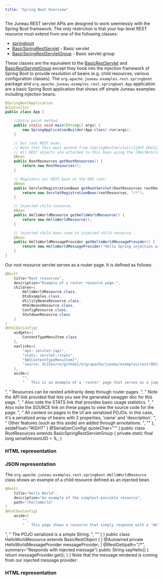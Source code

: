 ```yaml
---
title: "Spring Boot Overview"
---
```


The Juneau REST servlet APIs are designed to work seemlessly with the Spring Boot framework.
The only restriction is that your top-level REST resource must extend from one of the following classes:

- [springboot]({{API_DOCS}}/org/apache/juneau/rest/springboot.html)
- [BasicSpringRestServlet]({{API_DOCS}}/org/apache/juneau/rest/springboot/BasicSpringRestServlet.html) - Basic servlet
- [BasicSpringRestServletGroup]({{API_DOCS}}/org/apache/juneau/rest/springboot/BasicSpringRestServletGroup.html) - Basic servlet group

These classes are the equivalent to the [BasicRestServlet]({{API_DOCS}}/org/apache/juneau/rest/servlet/BasicRestServlet.html) and [BasicRestServletGroup]({{API_DOCS}}/org/apache/juneau/rest/servlet/BasicRestServletGroup.html) except they hook into the injection framework of Spring Boot to provide resolution of beans (e.g.
child resources, various configuration classes).
The `org.apache.juneau.examples.rest.springboot` package and `org.apache.juneau.examples.rest.springboot.App` application are a basic Spring Boot application that shows off simple Juneau examples including injection beans.

```java
@SpringBootApplication
@Controller
public class App {

    //Entry point method.
    public static void main(String[] args) {
        new SpringApplicationBuilder(App.class).run(args);
    }

    // Our root REST bean.
    // Note that this must extend from [SpringRestServlet]({{API_DOCS}}/org/apache/juneau/rest/springboot/SpringRestServlet.html) to allow use of injection.
    // All REST objects are attached to this bean using the [Rest#children()]({{API_DOCS}}/org/apache/juneau/rest/annotation/Rest.html#children()) annotation.
    @Bean
    public RootResources getRootResources() {
        return new RootResources();
    }

    // Registers our REST bean at the URI root.
    @Bean
    public ServletRegistrationBean getRootServlet(RootResources rootResources) {
        return new ServletRegistrationBean(rootResources, "/*");
    }

    // Injected child resource.
    @Bean
    public HelloWorldResource getHelloWorldResource() {
        return new HelloWorldResource();
    }

    // Injected child bean used in injected child resource.
    @Bean
    public HelloWorldMessageProvider getHelloWorldMessageProvider() {
        return new HelloWorldMessageProvider("Hello Spring injection user!");
    }
}
```

Our root resource servlet serves as a router page.
It is defined as follows:

```java
@Rest(
    title="Root resources",
    description="Example of a router resource page.",
    children={
        HelloWorldResource.class,
        DtoExamples.class,
        UtilityBeansResource.class,
        HtmlBeansResource.class,
        ConfigResource.class,
        ShutdownResource.class
    }
)
@HtmlDocConfig(
    widgets={
        ContentTypeMenuItem.class
    },
    navlinks={
        "api: servlet:/api",
        "stats: servlet:/stats",
        "$W{ContentTypeMenuItem}",
        "source: $C{Source/gitHub}/org/apache/juneau/examples/rest/$R{servletClassSimple}.java"
    },
    aside={
        "",
        "	This is an example of a 'router' page that serves as a jumping-off point to child resources.
```

", " Resources can be nested arbitrarily deep through router pages.
", " Note the API link provided that lets you see the generated swagger doc for this page.
", " Also note the STATS link that provides basic usage statistics.
", " Also note the SOURCE link on these pages to view the source code for the page.
", " All content on pages in the UI are serialized POJOs.
In this case, it's a serialized array of beans with 2 properties, 'name' and 'description'.
", " Other features (such as this aside) are added through annotations.
", "" \}, asideFloat="RIGHT" ) @SerializerConfig( quoteChar="'" ) public class RootResources extends BasicSpringRestServletGroup \{ private static final long serialVersionUID = 1L; \}

### HTML representation

### JSON representation

The `org.apache.juneau.examples.rest.springboot.HelloWorldResource` class shows an example of a child resource defined as an injected bean.

```java
@Rest(
    title="Hello World",
    description="An example of the simplest-possible resource",
    path="/helloWorld"
)
@HtmlDocConfig(
    aside={
        "",
        "	This page shows a resource that simply response with a 'Hello world!' message
```

", " The POJO serialized is a simple String.
", "" \} ) public class HelloWorldResource extends BasicRestObject \{ |		@Autowired private HelloWorldMessageProvider messageProvider; |		@RestGet(path="/*", summary="Responds with injected message") public String sayHello() \{ return messageProvider.get(); \} \} Note that the message rendered is coming from our injected message provider:

### HTML representation
